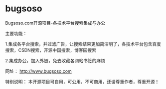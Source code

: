 # bugsoso
Bugsoso.com开源项目-各技术平台搜索集成与办公

主要功能：

1.集成各平台搜索，并过滤广告，让搜索结果更加简洁明了，各技术平台包含百度搜索，CSDN搜索，开源中国搜索，博客园搜索

2.集成办公，加入外链，免去收藏各网站书签的麻烦

网址：
http://www.bugsoso.com

特别说明：
本开源项目可自用，可公用，不可商用，还请尊重作者，尊重开源！

